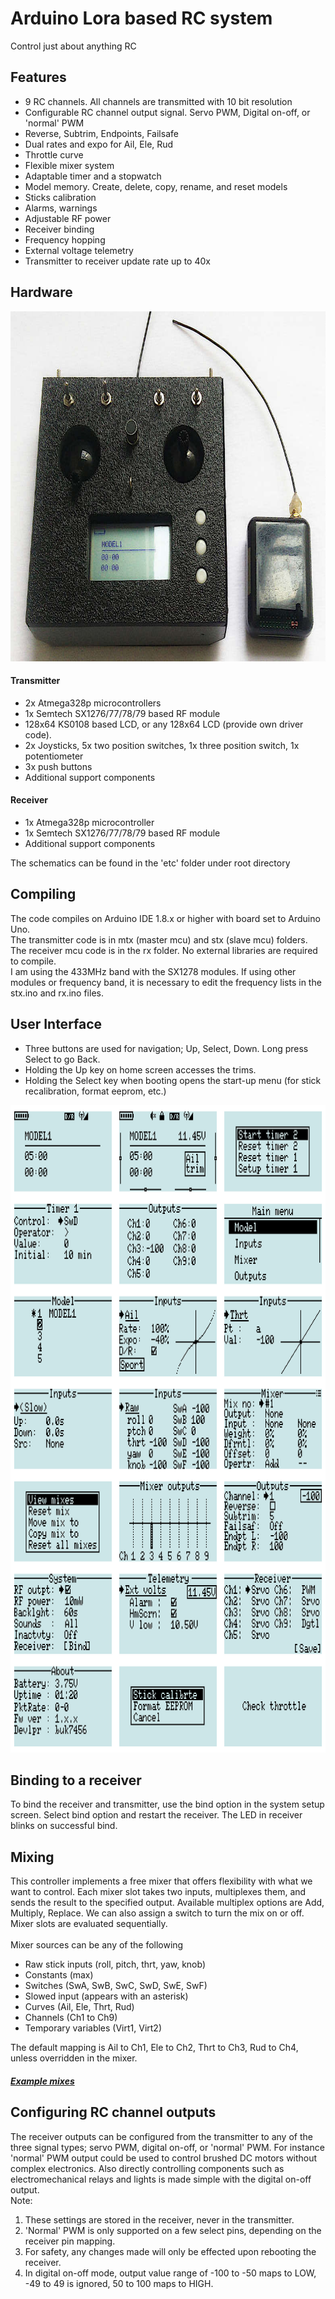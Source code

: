 # Arduino Lora based RC system

Control just about anything RC

## Features

- 9 RC channels. All channels are transmitted with 10 bit resolution
- Configurable RC channel output signal. Servo PWM, Digital on-off, or 'normal' PWM
- Reverse, Subtrim, Endpoints, Failsafe
- Dual rates and expo for Ail, Ele, Rud
- Throttle curve
- Flexible mixer system
- Adaptable timer and a stopwatch
- Model memory. Create, delete, copy, rename, and reset models
- Sticks calibration
- Alarms, warnings
- Adjustable RF power
- Receiver binding
- Frequency hopping
- External voltage telemetry
- Transmitter to receiver update rate up to 40x

## Hardware

<p align="center">
<img src="img1.jpg" width="785" height="560"/>
</p>

#### Transmitter

- 2x Atmega328p microcontrollers
- 1x Semtech SX1276/77/78/79 based RF module
- 128x64 KS0108 based LCD, or any 128x64 LCD (provide own driver code).
- 2x Joysticks, 5x two position switches, 1x three position switch, 1x potentiometer
- 3x push buttons
- Additional support components

#### Receiver

- 1x Atmega328p microcontroller
- 1x Semtech SX1276/77/78/79 based RF module
- Additional support components

The schematics can be found in the 'etc' folder under root directory

## Compiling

The code compiles on Arduino IDE 1.8.x or higher with board set to Arduino Uno.
<br>The transmitter code is in mtx (master mcu) and stx (slave mcu) folders. The receiver mcu code is in
the rx folder. No external libraries are required to compile.
<br>I am using the 433MHz band with the SX1278 modules. If using other modules or frequency band, it is
necessary to edit the frequency lists in the stx.ino and rx.ino files.

## User Interface

- Three buttons are used for navigation; Up, Select, Down. Long press Select to go Back.
- Holding the Up key on home screen accesses the trims.
- Holding the Select key when booting opens the start-up menu (for stick recalibration, format eeprom, etc.)

<p align="center">
<img src="img2.png" width="828" height="1036"/>
</p>

## Binding to a receiver

To bind the receiver and transmitter, use the bind option in the system setup screen.
Select bind option and restart the receiver. The LED in receiver blinks on successful bind.

## Mixing

This controller implements a free mixer that offers flexibility with what we want to control.
Each mixer slot takes two inputs, multiplexes them, and sends the result to the specified output.
Available multiplex options are Add, Multiply, Replace. We can also assign a switch to turn the mix on or off.
Mixer slots are evaluated sequentially.
<br>
<br> Mixer sources can be any of the following

- Raw stick inputs (roll, pitch, thrt, yaw, knob)
- Constants (max)
- Switches (SwA, SwB, SwC, SwD, SwE, SwF)
- Slowed input (appears with an asterisk)
- Curves (Ail, Ele, Thrt, Rud)
- Channels (Ch1 to Ch9)
- Temporary variables (Virt1, Virt2)

The default mapping is Ail to Ch1, Ele to Ch2, Thrt to Ch3, Rud to Ch4, unless overridden in the mixer.

##### [Example mixes](mixer.md)

## Configuring RC channel outputs

The receiver outputs can be configured from the transmitter to any of the three signal types; servo PWM, digital on-off, or 'normal' PWM.
For instance 'normal' PWM output could be used to control brushed DC motors without complex electronics. Also directly controlling
components such as electromechanical relays and lights is made simple with the digital on-off output.
<br>Note:

1. These settings are stored in the receiver, never in the transmitter.
2. 'Normal' PWM is only supported on a few select pins, depending on the receiver pin mapping.
3. For safety, any changes made will only be effected upon rebooting the receiver.
4. In digital on-off mode, output value range of -100 to -50 maps to LOW, -49 to 49 is ignored, 50 to 100 maps to HIGH.
